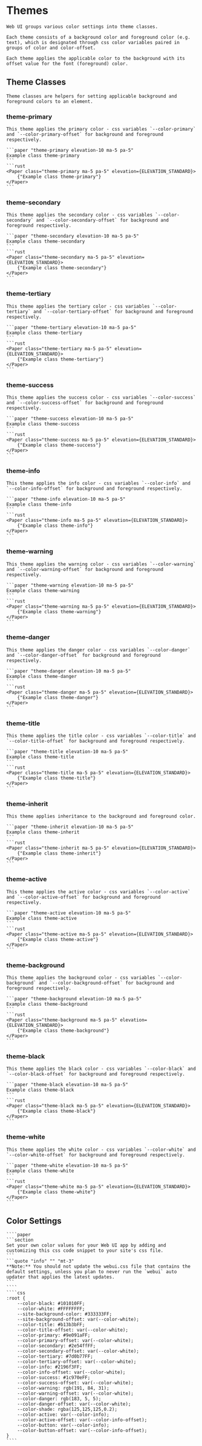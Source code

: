 # Themes

```section
Web UI groups various color settings into theme classes.

Each theme consists of a background color and foreground color (e.g. text), which is designated through css color variables paired in groups of color and color-offset.

Each theme applies the applicable color to the background with its offset value for the font (foreground) color.
```

## Theme Classes

```section
Theme classes are helpers for setting applicable background and foreground colors to an element.
```

### theme-primary

```section
This theme applies the primary color - css variables `--color-primary` and `--color-primary-offset` for background and foreground respectively.
```

````sidebyside
```paper "theme-primary elevation-10 ma-5 pa-5"
Example class theme-primary
```
```rust
<Paper class="theme-primary ma-5 pa-5" elevation={ELEVATION_STANDARD}>
    {"Example class theme-primary"}
</Paper>
```
````

### theme-secondary

```section
This theme applies the secondary color - css variables `--color-secondary` and `--color-secondary-offset` for background and foreground respectively.
```

````sidebyside
```paper "theme-secondary elevation-10 ma-5 pa-5"
Example class theme-secondary
```
```rust
<Paper class="theme-secondary ma-5 pa-5" elevation={ELEVATION_STANDARD}>
    {"Example class theme-secondary"}
</Paper>
```
````

### theme-tertiary

```section
This theme applies the tertiary color - css variables `--color-tertiary` and `--color-tertiary-offset` for background and foreground respectively.
```

````sidebyside
```paper "theme-tertiary elevation-10 ma-5 pa-5"
Example class theme-tertiary
```
```rust
<Paper class="theme-tertiary ma-5 pa-5" elevation={ELEVATION_STANDARD}>
    {"Example class theme-tertiary"}
</Paper>
```
````

### theme-success

```section
This theme applies the success color - css variables `--color-success` and `--color-success-offset` for background and foreground respectively.
```

````sidebyside
```paper "theme-success elevation-10 ma-5 pa-5"
Example class theme-success
```
```rust
<Paper class="theme-success ma-5 pa-5" elevation={ELEVATION_STANDARD}>
    {"Example class theme-success"}
</Paper>
```
````

### theme-info

```section
This theme applies the info color - css variables `--color-info` and `--color-info-offset` for background and foreground respectively.
```

````sidebyside
```paper "theme-info elevation-10 ma-5 pa-5"
Example class theme-info
```
```rust
<Paper class="theme-info ma-5 pa-5" elevation={ELEVATION_STANDARD}>
    {"Example class theme-info"}
</Paper>
```
````

### theme-warning

```section
This theme applies the warning color - css variables `--color-warning` and `--color-warning-offset` for background and foreground respectively.
```

````sidebyside
```paper "theme-warning elevation-10 ma-5 pa-5"
Example class theme-warning
```
```rust
<Paper class="theme-warning ma-5 pa-5" elevation={ELEVATION_STANDARD}>
    {"Example class theme-warning"}
</Paper>
```
````

### theme-danger

```section
This theme applies the danger color - css variables `--color-danger` and `--color-danger-offset` for background and foreground respectively.
```

````sidebyside
```paper "theme-danger elevation-10 ma-5 pa-5"
Example class theme-danger
```
```rust
<Paper class="theme-danger ma-5 pa-5" elevation={ELEVATION_STANDARD}>
    {"Example class theme-danger"}
</Paper>
```
````

### theme-title

```section
This theme applies the title color - css variables `--color-title` and `--color-title-offset` for background and foreground respectively.
```

````sidebyside
```paper "theme-title elevation-10 ma-5 pa-5"
Example class theme-title
```
```rust
<Paper class="theme-title ma-5 pa-5" elevation={ELEVATION_STANDARD}>
    {"Example class theme-title"}
</Paper>
```
````

### theme-inherit

```section
This theme applies inheritance to the background and foreground color.
```

````sidebyside
```paper "theme-inherit elevation-10 ma-5 pa-5"
Example class theme-inherit
```
```rust
<Paper class="theme-inherit ma-5 pa-5" elevation={ELEVATION_STANDARD}>
    {"Example class theme-inherit"}
</Paper>
```
````

### theme-active

```section
This theme applies the active color - css variables `--color-active` and `--color-active-offset` for background and foreground respectively.
```

````sidebyside
```paper "theme-active elevation-10 ma-5 pa-5"
Example class theme-active
```
```rust
<Paper class="theme-active ma-5 pa-5" elevation={ELEVATION_STANDARD}>
    {"Example class theme-active"}
</Paper>
```
````

### theme-background

```section
This theme applies the background color - css variables `--color-background` and `--color-background-offset` for background and foreground respectively.
```

````sidebyside
```paper "theme-background elevation-10 ma-5 pa-5"
Example class theme-background
```
```rust
<Paper class="theme-background ma-5 pa-5" elevation={ELEVATION_STANDARD}>
    {"Example class theme-background"}
</Paper>
```
````

### theme-black

```section
This theme applies the black color - css variables `--color-black` and `--color-black-offset` for background and foreground respectively.
```

````sidebyside
```paper "theme-black elevation-10 ma-5 pa-5"
Example class theme-black
```
```rust
<Paper class="theme-black ma-5 pa-5" elevation={ELEVATION_STANDARD}>
    {"Example class theme-black"}
</Paper>
```
````

### theme-white

```section
This theme applies the white color - css variables `--color-white` and `--color-white-offset` for background and foreground respectively.
```

````sidebyside
```paper "theme-white elevation-10 ma-5 pa-5"
Example class theme-white
```
```rust
<Paper class="theme-white ma-5 pa-5" elevation={ELEVATION_STANDARD}>
    {"Example class theme-white"}
</Paper>
```
````

## Color Settings

`````sidebyside
````paper
```section
Set your own color values for your Web UI app by adding and customizing this css code snippet to your site's css file.
```
```quote "info" "" "mt-3"
**Note:** You should not update the webui.css file that contains the default settings, unless you plan to never run the `webui` auto updater that applies the latest updates.
```
````
````css
:root {
    --color-black: #101010FF;
    --color-white: #FFFFFFFF;
    --site-background-color: #333333FF;
    --site-background-offset: var(--color-white);
    --color-title: #b13b3bFF;
    --color-title-offset: var(--color-white);
    --color-primary: #9e091aFF;
    --color-primary-offset: var(--color-white);
    --color-secondary: #2e54ffFF;
    --color-secondary-offset: var(--color-white);
    --color-tertiary: #7d0b77FF;
    --color-tertiary-offset: var(--color-white);
    --color-info: #2196f3FF;
    --color-info-offset: var(--color-white);
    --color-success: #1c970eFF;
    --color-success-offset: var(--color-white);
    --color-warning: rgb(191, 84, 31);
    --color-warning-offset: var(--color-white);
    --color-danger: rgb(183, 5, 5);
    --color-danger-offset: var(--color-white);
    --color-shade: rgba(125,125,125,0.2);
    --color-active: var(--color-info);
    --color-active-offset: var(--color-info-offset);
    --color-button: var(--color-info);
    --color-button-offset: var(--color-info-offset);
}
````
`````
